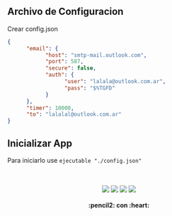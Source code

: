 ## Archivo de Configuracion

Crear config.json

```json
{
      "email": {
            "host": "smtp-mail.outlook.com",
            "port": 587,
            "secure": false, 
            "auth": {
                  "user": "lalala@outlook.com.ar", 
                  "pass": "$%TGFD"
            }
      },
      "timer": 10000,
      "to": "lalalal@outlook.com.ar"
}

```

## Inicializar App

Para iniciarlo use ` ejecutable "./config.json" `

<p align="center">
  <br>
  <bR>
    <img src="https://img.shields.io/github/downloads/gusgeek/getMyIP/total">  
    <img src="https://img.shields.io/github/v/release/gusgeek/getMyIP">  
    <img src="https://img.shields.io/github/release-date/gusgeek/getMyIP">  
    <img src="https://img.shields.io/github/languages/code-size/gusgeek/getMyIP">
  <br><br>
  <strong>:pencil2: con :heart:</strong>
</p>
